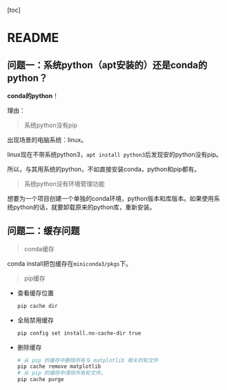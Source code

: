 [toc]

# README
## 问题一：系统python（apt安装的）还是conda的python？


**conda的python**！

理由：

> 系统python没有pip

出现场景的电脑系统：linux。

linux现在不带系统python3，`apt install python3`后发现安的python没有pip。

所以，与其用系统的python，不如直接安装conda，python和pip都有。

> 系统python没有环境管理功能

想要为一个项目创建一个单独的conda环境，python版本和库版本。如果使用系统python的话，就要卸载原来的python库，重新安装。

## 问题二：缓存问题

> conda缓存

conda install把包缓存在`miniconda3/pkgs`下。

> pip缓存

- 查看缓存位置
  ```bash
  pip cache dir
  ```
- 全局禁用缓存
  ```bash
  pip config set install.no-cache-dir true
  ```
- 删除缓存
  ```bash
  # 从 pip 的缓存中删除所有与 matplotlib 相关的轮文件
  pip cache remove matplotlib
  # 从 pip 的缓存中清除所有轮文件。
  pip cache purge
  ```


